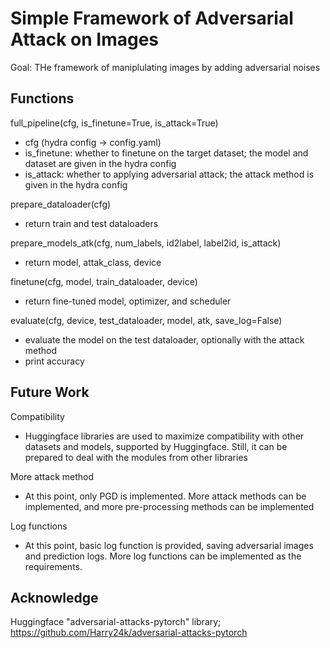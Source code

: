 # Simple Framework of Adversarial Attack on Images

Goal: THe framework of maniplulating images by adding adversarial noises

## Functions
full_pipeline(cfg, is_finetune=True, is_attack=True)
- cfg (hydra config -> config.yaml)
- is_finetune: whether to finetune on the target dataset; the model and dataset are given in the hydra config
- is_attack: whether to applying adversarial attack; the attack method is given in the hydra config

prepare_dataloader(cfg)
- return train and test dataloaders

prepare_models_atk(cfg, num_labels, id2label, label2id, is_attack)
- return model, attak_class, device

finetune(cfg, model, train_dataloader, device)
- return fine-tuned model, optimizer, and scheduler

evaluate(cfg, device, test_dataloader, model, atk, save_log=False)
- evaluate the model on the test dataloader, optionally with the attack method
- print accuracy

## Future Work
Compatibility
- Huggingface libraries are used to maximize compatibility with other datasets and models, supported by Huggingface. Still, it can be prepared to deal with the modules from other libraries

More attack method
- At this point, only PGD is implemented. More attack methods can be implemented, and more pre-processing methods can be implemented

Log functions
- At this point, basic log function is provided, saving adversarial images and prediction logs. More log functions can be implemented as the requirements.

## Acknowledge
Huggingface
"adversarial-attacks-pytorch" library; https://github.com/Harry24k/adversarial-attacks-pytorch